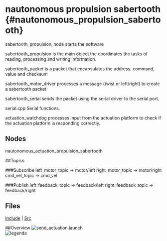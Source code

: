 # nautonomous propulsion sabertooth {#nautonomous_propulsion_sabertooth}

sabertooth_propulsion_node starts the software

sabertooth_propulsion is the main object the coordinates the tasks of reading, processing and writing information.

sabertooth_packet is a packet that encapsulates the address, command, value and checksum

sabertooth_motor_driver processes a message (twist or left/right) to create a sabertooth packet

sabertooth_serial sends the packet using the serial driver to the serial port.

serial.cpp Serial functions.

actuation_watchdog processes input from the actuation platform to check if the actuation platform is responding correctly.

## Nodes
nautonomous_actuation_propulsion_sabertooth 

##Topics

###Subscribe
left_motor_topic -> motor/left
right_motor_topic -> motor/right
cmd_vel_topic -> cmd_vel

###Publish
left_feedback_topic -> feedback/left
right_feedback_topic -> feedback/right

## Files
[Include](dir_24f9e5a3f98ba5b1652caba176a493c4.html)  |  [Src](dir_0e1bf686876a66f778c9a6403953ffcc.html)

##Overview
![send_actuation.launch](../images/launch_send_actuation.png)
<br />
![legenda](../images/legenda.png)

